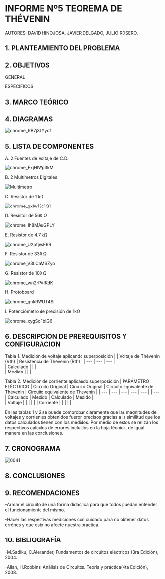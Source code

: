 # INFORME Nº5 TEOREMA DE THÉVENIN
AUTORES: DAVID HINOJOSA,
         JAVIER DELGADO,
         JULIO ROSERO.

## 1. PLANTEAMIENTO DEL PROBLEMA

## 2. OBJETIVOS
GENERAL


ESPECÍFICOS



## 3. MARCO TEÓRICO 


## 4. DIAGRAMAS



![chrome_RB7j3LYyof](https://user-images.githubusercontent.com/66037763/87493730-1196df80-c613-11ea-952b-1663cdba35ba.png)




## 5. LISTA DE COMPONENTES
A. 2 Fuentes de Voltaje de C.D.


![chrome_FxjHlWp3kM](https://user-images.githubusercontent.com/66037763/84236034-96df1f80-aabc-11ea-9159-3d2235bc315b.png)


B. 2 Multímetros Digitales

![Multimetro](https://user-images.githubusercontent.com/66037763/86204443-252f4a00-bb2d-11ea-8508-0edf4c96af71.png)


C. Resistor de 1 kΩ


![chrome_gxIw13c1Q1](https://user-images.githubusercontent.com/66037763/86204259-aafec580-bb2c-11ea-9077-c7547372cc76.png)


D. Resistor de 560 Ω


![chrome_Ih8MAuGPLY](https://user-images.githubusercontent.com/66037763/87492914-40ac5180-c611-11ea-92f2-1ac0009fb676.png)



E. Resistor de 4.7 kΩ



![chrome_U2pfjesE6R](https://user-images.githubusercontent.com/66037763/87492962-59b50280-c611-11ea-9627-ce1b74b186de.png)



F. Resistor de 330 Ω



![chrome_V3LCaMSZyo](https://user-images.githubusercontent.com/66037763/87492992-6fc2c300-c611-11ea-9f3f-0836bb10c9bc.png)



G. Resistor de 100 Ω


![chrome_wn2rPVIKdK](https://user-images.githubusercontent.com/66037763/87493052-908b1880-c611-11ea-9e11-f4636f495820.png)



H. Protoboard


![chrome_gnkRWUT4Si](https://user-images.githubusercontent.com/66037763/84236208-e9b8d700-aabc-11ea-9985-2e94ef9d6adb.png)



I. Potenciómetro de precisión de 1kΩ


![chrome_xygSoFbiG6](https://user-images.githubusercontent.com/66037763/87493339-3b033b80-c612-11ea-96d1-e18dd8adc70a.png)



## 6. DESCRIPCION DE PREREQUISITOS Y CONFIGURACION
Tabla 1.  Medición de voltaje aplicando superposición
|                    | Voltaje de Thévenin (Vth) | Resistencia de  Thévenin (Rth) |
|           ---      |             ---           |                  ---           |     
|     Calculado      |                           |                                |       
|      Medido        |                           |                                |       

Tabla 2.  Medición de corriente aplicando superposición
| PARÁMETRO ELÉCTRICO |   Circuito Original  |    Circuito Original    |   Circuito equivalente de Thevenin   |      Circuito equivalente de Thevenin       |
|           ---       |        ---           |             ---         |           ---                        |                        ---                  |
|           ---       |      Calculado       |      Medido             |              Calculado               |              Medido                         |  
|      Voltaje        |                      |                         |                                      |                                             |
|      Corriente      |                      |                         |                                      |                                             |

En las tablas 1 y 2 se puede comprobar claramente que las magnitudes de voltajes y corrientes obtenidos fueron precisos gracias a la similitud que los datos calculados tienen con los medidos. Por medio de estos se relizan los respectivos cálculos de errores incluidos en la hoja técnica, de igual manera en las conclusiones.

## 7. CRONOGRAMA
![0041](https://user-images.githubusercontent.com/66037557/86209632-9f190080-bb38-11ea-8124-2261b92d44ac.png)



## 8. CONCLUSIONES


## 9. RECOMENDACIONES

-Armar el circuito de una forma didáctica para que todos puedan entender el funcionamiento del mismo.

-Hacer las respectivas mediciones con cuidado para no obtener datos errónes y que esto no afecte nuestra practica.



## 10. BIBLIOGRAFÍA

-M.Sadiku, C.Alexander, Fundamentos de circuitos eléctricos (3ra Edición), 2004.

-Allan, H.Robbins, Análisis de Circuitos. Teoría y práctica(4ta Edición), 2008.
